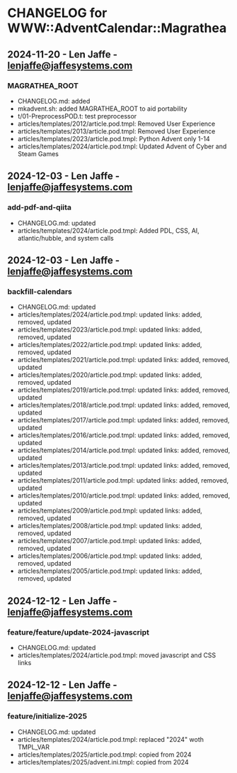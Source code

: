 # CHANGELOG for WWW::AdventCalendar::Magrathea

## 2024-11-20 - Len Jaffe - lenjaffe@jaffesystems.com
### MAGRATHEA_ROOT
- CHANGELOG.md: added
- mkadvent.sh: added MAGRATHEA_ROOT to aid portability
- t/01-PreprocessPOD.t: test preprocessor
- articles/templates/2012/article.pod.tmpl: Removed User Experience
- articles/templates/2013/article.pod.tmpl: Removed User Experience
- articles/templates/2023/article.pod.tmpl: Python Advent only 1-14
- articles/templates/2024/article.pod.tmpl: Updated Advent of Cyber and Steam Games

## 2024-12-03 - Len Jaffe - lenjaffe@jaffesystems.com
### add-pdf-and-qiita
- CHANGELOG.md: updated
- articles/templates/2024/article.pod.tmpl: Added PDL, CSS, AI, atlantic/hubble, and system calls

## 2024-12-03 - Len Jaffe - lenjaffe@jaffesystems.com
### backfill-calendars
- CHANGELOG.md: updated
- articles/templates/2024/article.pod.tmpl: updated links: added, removed, updated 
- articles/templates/2023/article.pod.tmpl: updated links: added, removed, updated 
- articles/templates/2022/article.pod.tmpl: updated links: added, removed, updated 
- articles/templates/2021/article.pod.tmpl: updated links: added, removed, updated 
- articles/templates/2020/article.pod.tmpl: updated links: added, removed, updated 
- articles/templates/2019/article.pod.tmpl: updated links: added, removed, updated 
- articles/templates/2018/article.pod.tmpl: updated links: added, removed, updated 
- articles/templates/2017/article.pod.tmpl: updated links: added, removed, updated 
- articles/templates/2016/article.pod.tmpl: updated links: added, removed, updated 
- articles/templates/2014/article.pod.tmpl: updated links: added, removed, updated 
- articles/templates/2013/article.pod.tmpl: updated links: added, removed, updated 
- articles/templates/2011/article.pod.tmpl: updated links: added, removed, updated 
- articles/templates/2010/article.pod.tmpl: updated links: added, removed, updated 
- articles/templates/2009/article.pod.tmpl: updated links: added, removed, updated 
- articles/templates/2008/article.pod.tmpl: updated links: added, removed, updated 
- articles/templates/2007/article.pod.tmpl: updated links: added, removed, updated 
- articles/templates/2006/article.pod.tmpl: updated links: added, removed, updated 
- articles/templates/2005/article.pod.tmpl: updated links: added, removed, updated 

## 2024-12-12 - Len Jaffe - lenjaffe@jaffesystems.com
### feature/feature/update-2024-javascript
- CHANGELOG.md: updated
- articles/templates/2024/article.pod.tmpl: moved javascript and CSS links

## 2024-12-12 - Len Jaffe - lenjaffe@jaffesystems.com
### feature/initialize-2025
- CHANGELOG.md: updated
- articles/templates/2024/article.pod.tmpl: replaced "2024" woth TMPL_VAR
- articles/templates/2025/article.pod.tmpl: copied from 2024
- articles/templates/2025/advent.ini.tmpl: copied from 2024


